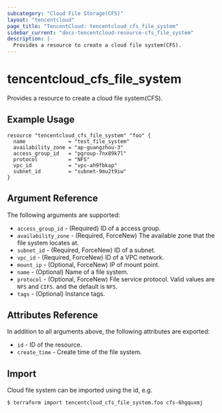 ```yaml
---
subcategory: "Cloud File Storage(CFS)"
layout: "tencentcloud"
page_title: "TencentCloud: tencentcloud_cfs_file_system"
sidebar_current: "docs-tencentcloud-resource-cfs_file_system"
description: |-
  Provides a resource to create a cloud file system(CFS).
---
```


# tencentcloud_cfs_file_system

Provides a resource to create a cloud file system(CFS).

## Example Usage

```hcl
resource "tencentcloud_cfs_file_system" "foo" {
  name              = "test_file_system"
  availability_zone = "ap-guangzhou-3"
  access_group_id   = "pgroup-7nx89k7l"
  protocol          = "NFS"
  vpc_id            = "vpc-ah9fbkap"
  subnet_id         = "subnet-9mu2t9iw"
}
```

## Argument Reference

The following arguments are supported:

* `access_group_id` - (Required) ID of a access group.
* `availability_zone` - (Required, ForceNew) The available zone that the file system locates at.
* `subnet_id` - (Required, ForceNew) ID of a subnet.
* `vpc_id` - (Required, ForceNew) ID of a VPC network.
* `mount_ip` - (Optional, ForceNew) IP of mount point.
* `name` - (Optional) Name of a file system.
* `protocol` - (Optional, ForceNew) File service protocol. Valid values are `NFS` and `CIFS`. and the default is `NFS`.
* `tags` - (Optional) Instance tags.

## Attributes Reference

In addition to all arguments above, the following attributes are exported:

* `id` - ID of the resource.
* `create_time` - Create time of the file system.


## Import

Cloud file system can be imported using the id, e.g.

```
$ terraform import tencentcloud_cfs_file_system.foo cfs-6hgquxmj
```

